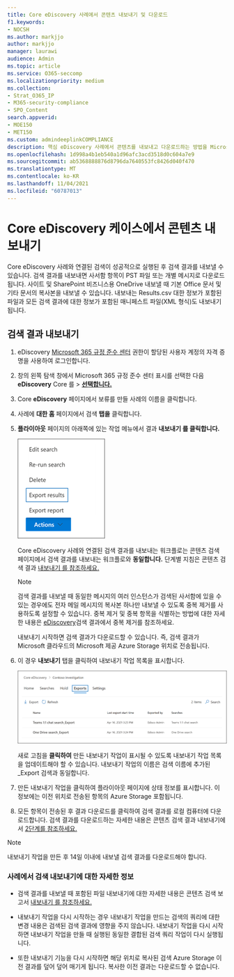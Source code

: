 ```yaml
---
title: Core eDiscovery 사례에서 콘텐츠 내보내기 및 다운로드
f1.keywords:
- NOCSH
ms.author: markjjo
author: markjjo
manager: laurawi
audience: Admin
ms.topic: article
ms.service: O365-seccomp
ms.localizationpriority: medium
ms.collection:
- Strat_O365_IP
- M365-security-compliance
- SPO_Content
search.appverid:
- MOE150
- MET150
ms.custom: admindeeplinkCOMPLIANCE
description: 핵심 eDiscovery 사례에서 콘텐츠를 내보내고 다운로드하는 방법을 Microsoft 365.
ms.openlocfilehash: 1d998a4b1eb540a1d96afc3acd3518d0c604a7e9
ms.sourcegitcommit: ab5368888876d8796da7640553fc8426d040f470
ms.translationtype: MT
ms.contentlocale: ko-KR
ms.lasthandoff: 11/04/2021
ms.locfileid: "60787013"
---
```

# <a name="export-content-from-a-core-ediscovery-case"></a>Core eDiscovery 케이스에서 콘텐츠 내보내기

Core eDiscovery 사례와 연결된 검색이 성공적으로 실행된 후 검색 결과를 내보낼 수 있습니다. 검색 결과를 내보내면 사서함 항목이 PST 파일 또는 개별 메시지로 다운로드됩니다. 사이트 및 SharePoint 비즈니스용 OneDrive 내보낼 때 기본 Office 문서 및 기타 문서의 복사본을 내보낼 수 있습니다. 내보내는 Results.csv 대한 정보가 포함된 파일과 모든 검색 결과에 대한 정보가 포함된 매니페스트 파일(XML 형식)도 내보내기됩니다.
  
## <a name="export-search-results"></a>검색 결과 내보내기

1. eDiscovery <a href="https://go.microsoft.com/fwlink/p/?linkid=2077149" target="_blank">Microsoft 365 규정 준수 센터</a> 권한이 할당된 사용자 계정의 자격 증명을 사용하여 로그인합니다.

2. 창의 왼쪽 탐색 창에서 Microsoft 365 규정 준수 센터 표시를 선택한 다음 **eDiscovery** Core 를  >  <a href="https://go.microsoft.com/fwlink/p/?linkid=2174007" target="_blank">**선택합니다.**</a>

3. Core **eDiscovery** 페이지에서 보류를 만들 사례의 이름을 클릭합니다.

4. 사례에 **대한 홈** 페이지에서 검색 **탭을** 클릭합니다.

5. **플라이아웃** 페이지의 아래쪽에 있는 작업 메뉴에서 결과 **내보내기 를 클릭합니다.**

   ![작업 메뉴에서 결과 내보내기 옵션입니다.](../media/ActionMenuExportResults.png)

   Core eDiscovery 사례와 연결된 검색 결과를 내보내는 워크플로는 콘텐츠 검색 페이지에서 검색 결과를 내보내는 워크플로와 **동일합니다.** 단계별 지침은 콘텐츠 검색 결과 [내보내기 를 참조하세요.](export-search-results.md)

   > [!NOTE]
   > 검색 결과를 내보낼 때 동일한 메시지의 여러 인스턴스가 검색된 사서함에 있을 수 있는 경우에도 전자 메일 메시지의 복사본 하나만 내보낼 수 있도록 중복 제거를 사용하도록 설정할 수 있습니다. 중복 제거 및 중복 항목을 식별하는 방법에 대한 자세한 내용은 [eDiscovery](de-duplication-in-ediscovery-search-results.md)검색 결과에서 중복 제거를 참조하세요.

   내보내기 시작하면 검색 결과가 다운로드할 수 있습니다. 즉, 검색 결과가 Microsoft 클라우드의 Microsoft 제공 Azure Storage 위치로 전송됩니다.
  
6. 이 경우 **내보내기** 탭을 클릭하여 내보내기 작업 목록을 표시합니다.
  
   ![Core eDiscovery 사례의 내보내기 탭에서 작업을 내보낼 수 있습니다.](../media/CoreeDiscoveryExport.png)

   새로 고침을 **클릭하여** 만든 내보내기 작업이 표시될 수 있도록 내보내기 작업 목록을 업데이트해야 할 수 있습니다. 내보내기 작업의 이름은 검색 이름에  추가된 _Export 검색과 동일합니다.

7. 만든 내보내기 작업을 클릭하여 플라이아웃 페이지에 상태 정보를 표시합니다. 이 정보에는 이전 위치로 전송된 항목의 Azure Storage 포함됩니다.

8. 모든 항목이 전송된 후  결과 다운로드를 클릭하여 검색 결과를 로컬 컴퓨터에 다운로드합니다. 검색 결과를 다운로드하는 자세한 내용은 콘텐츠 검색 결과 내보내기에서 [2단계를 참조하세요.](export-search-results.md#step-2-download-the-search-results)

> [!NOTE]
> 내보내기 작업을 만든 후 14일 이내에 내보낼 검색 결과를 다운로드해야 합니다.

### <a name="more-information-about-exporting-searches-from-a-case"></a>사례에서 검색 내보내기에 대한 자세한 정보

- 검색 결과를 내보낼 때 포함된 파일 내보내기에 대한 자세한 내용은 콘텐츠 검색 보고서 [내보내기 를 참조하세요.](export-a-content-search-report.md#whats-included-in-the-report)

- 내보내기 작업을 다시 시작하는 경우 내보내기 작업을 만드는 검색의 쿼리에 대한 변경 내용은 검색된 검색 결과에 영향을 주지 않습니다. 내보내기 작업을 다시 시작하면 내보내기 작업을 만들 때 실행된 동일한 결합된 검색 쿼리 작업이 다시 실행됩니다.

- 또한 내보내기 기능을 다시 시작하면 해당 위치로 복사된 검색 Azure Storage 이전 결과를 덮어 덮어 매기게 됩니다. 복사한 이전 결과는 다운로드할 수 없습니다.
